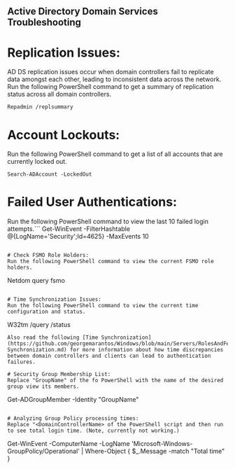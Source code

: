 ## Active Directory Domain Services Troubleshooting
# Replication Issues:
AD DS replication issues occur when domain controllers fail to replicate data amongst each other, leading to inconsistent data across the network. Run the following PowerShell command to get a summary of replication status across all domain controllers.
```
Repadmin /replsummary
```

# Account Lockouts:
Run the following PowerShell command to get a list of all accounts that are currently locked out.
```
Search-ADAccount -LockedOut
```

# Failed User Authentications:
Run the following PowerShell command to view the last 10 failed login attempts.```
Get-WinEvent -FilterHashtable @{LogName='Security';Id=4625} -MaxEvents 10
```

# Check FSMO Role Holders:
Run the following PowerShell command to view the current FSMO role holders. 
```
Netdom query fsmo
```

# Time Synchronization Issues:
Run the following PowerShell command to view the current time configuration and status. 
```
W32tm /query /status
```
Also read the following [Time Synchronization](https://github.com/georgemarantos/Windows/blob/main/Servers/RolesAndFeatures/ADDS/Time-Synchronization.md) for more information about how time discrepancies between domain controllers and clients can lead to authentication failures. 

# Security Group Membership List:
Replace "GroupName" of the fo PowerShell with the name of the desired group view its members.
```
Get-ADGroupMember -Identity "GroupName"
```

# Analyzing Group Policy processing times:
Replace "<DomainControllerName> of the PowerShell script and then run to see total login time. (Note, currently not working.)
```
Get-WinEvent -ComputerName <DomainControllerName> -LogName 'Microsoft-Windows-GroupPolicy/Operational' | Where-Object { $_.Message -match "Total time" }
```